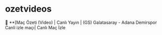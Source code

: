 # ozetvideos
📢 **[Maç Özeti (Video) | Canlı Yayın | (GS) Galatasaray - Adana Demirspor Canli izle maçı| Canlı Maç İzle
